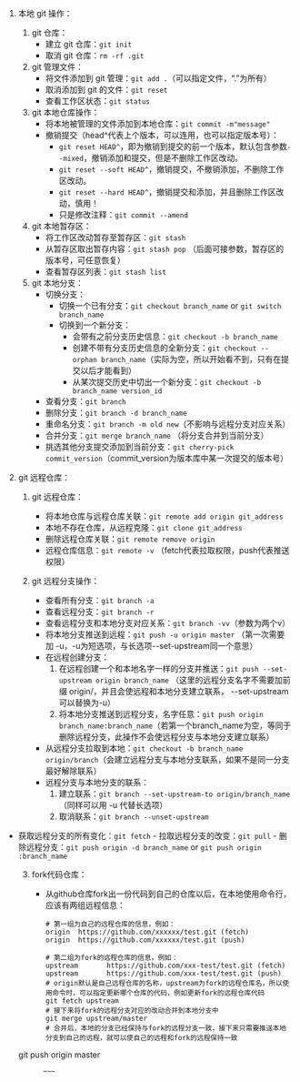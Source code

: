 1. 本地 git 操作：

    1. git 仓库：
        - 建立 git 仓库：`git init`
        - 取消 git 仓库：`rm -rf .git`
    2. git 管理文件：
        - 将文件添加到 git 管理：`git add .`（可以指定文件，“.”为所有）
        - 取消添加到 git 的文件：`git reset`
        - 查看工作区状态：`git status`
    3. git 本地仓库操作：
        - 将本地被管理的文件添加到本地仓库：`git commit -m"message"`
        - 撤销提交（head^代表上个版本，可以连用，也可以指定版本号）：
            - `git reset HEAD^`，即为撤销到提交的前一个版本，默认包含参数`--mixed`，撤销添加和提交，但是不删除工作区改动。
            - `git reset --soft HEAD^`，撤销提交，不撤销添加，不删除工作区改动。
            - `git reset --hard HEAD^`，撤销提交和添加，并且删除工作区改动，慎用！
            - 只是修改注释：`git commit --amend`
    4. git 本地暂存区：
        - 将工作区改动暂存至暂存区：`git stash`
        - 从暂存区取出暂存内容：`git stash pop` （后面可接参数，暂存区的版本号，可任意恢复）
        - 查看暂存区列表：`git stash list`
    5. git 本地分支：
        - 切换分支：
            - 切换一个已有分支：`git checkout branch_name`  or `git switch branch_name`
            - 切换到一个新分支：
                - 会带有之前分支历史信息：`git checkout -b branch_name`
                - 创建不带有分支历史信息的全新分支：`git checkout --orphan branch_name`（实际为空，所以开始看不到，只有在提交以后才能看到）
                - 从某次提交历史中切出一个新分支：`git checkout -b branch_name version_id`
        - 查看分支：`git branch`
        - 删除分支：`git branch -d branch_name`
        - 重命名分支：`git branch -m old new`（不影响与远程分支对应关系）
        - 合并分支：`git merge branch_name` （将分支合并到当前分支）
        - 挑选其他分支提交添加到当前分支：`git cherry-pick commit_version`（commit_version为版本库中某一次提交的版本号）

2. git 远程仓库：

    1. git 远程仓库：

        - 将本地仓库与远程仓库关联：`git remote add origin git_address`
        - 本地不存在仓库，从远程克隆：`git clone git_address`
        - 删除远程仓库关联：`git remote remove origin`
        - 远程仓库信息：`git remote -v` （fetch代表拉取权限，push代表推送权限）

    2. git 远程分支操作：

        - 查看所有分支：`git branch -a`
        - 查看远程分支：`git branch -r`
        - 查看远程分支和本地分支对应关系：`git branch -vv`（参数为两个v）
        - 将本地分支推送到远程：`git push -u origin master` （第一次需要加 -u，-u为短选项，与长选项--set-upstream同一个意思）
        - 在远程创建分支：
            1. 在远程创建一个和本地名字一样的分支并推送：`git push --set-upstream origin branch_name` （这里的远程分支名字不需要加前缀 origin/，并且会使远程和本地分支建立联系， --set-upstream可以替换为-u）
            2. 将本地分支推送到远程分支，名字任意：`git push origin branch_name:branch_name`（若第一个branch_name为空，等同于删除远程分支，此操作不会使远程分支与本地分支建立联系）
        - 从远程分支拉取到本地：`git checkout -b branch_name origin/branch`（会建立远程分支与本地分支联系，如果不是同一分支最好解除联系）
        - 远程分支与本地分支的联系：
            1. 建立联系：`git branch --set-upstream-to origin/branch_name`（同样可以用 -u 代替长选项）
            2. 取消联系：`git branch --unset-upstream`
- 获取远程分支的所有变化：`git fetch`
        - 拉取远程分支的改变：`git pull`
        - 删除远程分支：`git push origin -d branch_name` or `git push origin :branch_name`
        
    3. fork代码仓库：
    
        - 从github仓库fork出一份代码到自己的仓库以后，在本地使用命令行，应该有两组远程信息：
    
            ~~~shell
            # 第一组为自己的远程仓库的信息，例如：
            origin  https://github.com/xxxxxx/test.git (fetch)
            origin  https://github.com/xxxxxx/test.git (push)
            
            # 第二组为fork的远程仓库的信息，例如：
            upstream       https://github.com/xxx-test/test.git (fetch)
            upstream       https://github.com/xxx-test/test.git (push)
            # origin默认是自己远程仓库的名称，upstream为fork的远程仓库名，所以使用命令时，可以指定更新哪个仓库的代码，例如更新fork的远程仓库代码
            git fetch upstream
            # 接下来将fork的远程分支对应的改动合并到本地分支中
            git merge upstream/master
            # 合并后，本地的分支已经保持与fork的远程分支一致，接下来只需要推送本地分支到自己的远程，就可以使自己的远程和fork的远程保持一致
    git push origin master
            
            ~~~
            
            